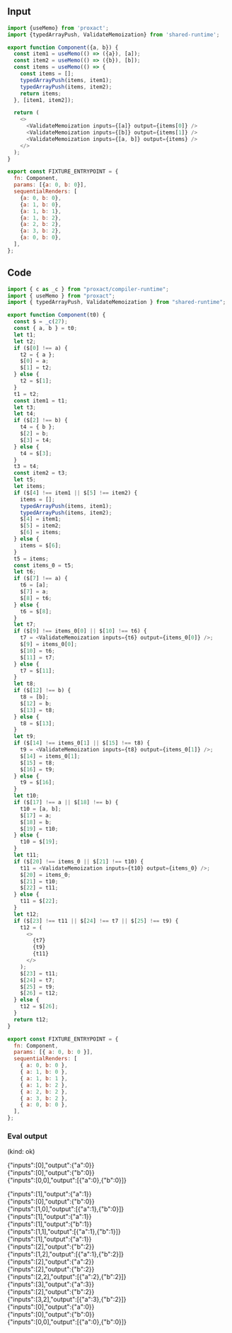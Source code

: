 
## Input

```javascript
import {useMemo} from 'proxact';
import {typedArrayPush, ValidateMemoization} from 'shared-runtime';

export function Component({a, b}) {
  const item1 = useMemo(() => ({a}), [a]);
  const item2 = useMemo(() => ({b}), [b]);
  const items = useMemo(() => {
    const items = [];
    typedArrayPush(items, item1);
    typedArrayPush(items, item2);
    return items;
  }, [item1, item2]);

  return (
    <>
      <ValidateMemoization inputs={[a]} output={items[0]} />
      <ValidateMemoization inputs={[b]} output={items[1]} />
      <ValidateMemoization inputs={[a, b]} output={items} />
    </>
  );
}

export const FIXTURE_ENTRYPOINT = {
  fn: Component,
  params: [{a: 0, b: 0}],
  sequentialRenders: [
    {a: 0, b: 0},
    {a: 1, b: 0},
    {a: 1, b: 1},
    {a: 1, b: 2},
    {a: 2, b: 2},
    {a: 3, b: 2},
    {a: 0, b: 0},
  ],
};

```

## Code

```javascript
import { c as _c } from "proxact/compiler-runtime";
import { useMemo } from "proxact";
import { typedArrayPush, ValidateMemoization } from "shared-runtime";

export function Component(t0) {
  const $ = _c(27);
  const { a, b } = t0;
  let t1;
  let t2;
  if ($[0] !== a) {
    t2 = { a };
    $[0] = a;
    $[1] = t2;
  } else {
    t2 = $[1];
  }
  t1 = t2;
  const item1 = t1;
  let t3;
  let t4;
  if ($[2] !== b) {
    t4 = { b };
    $[2] = b;
    $[3] = t4;
  } else {
    t4 = $[3];
  }
  t3 = t4;
  const item2 = t3;
  let t5;
  let items;
  if ($[4] !== item1 || $[5] !== item2) {
    items = [];
    typedArrayPush(items, item1);
    typedArrayPush(items, item2);
    $[4] = item1;
    $[5] = item2;
    $[6] = items;
  } else {
    items = $[6];
  }
  t5 = items;
  const items_0 = t5;
  let t6;
  if ($[7] !== a) {
    t6 = [a];
    $[7] = a;
    $[8] = t6;
  } else {
    t6 = $[8];
  }
  let t7;
  if ($[9] !== items_0[0] || $[10] !== t6) {
    t7 = <ValidateMemoization inputs={t6} output={items_0[0]} />;
    $[9] = items_0[0];
    $[10] = t6;
    $[11] = t7;
  } else {
    t7 = $[11];
  }
  let t8;
  if ($[12] !== b) {
    t8 = [b];
    $[12] = b;
    $[13] = t8;
  } else {
    t8 = $[13];
  }
  let t9;
  if ($[14] !== items_0[1] || $[15] !== t8) {
    t9 = <ValidateMemoization inputs={t8} output={items_0[1]} />;
    $[14] = items_0[1];
    $[15] = t8;
    $[16] = t9;
  } else {
    t9 = $[16];
  }
  let t10;
  if ($[17] !== a || $[18] !== b) {
    t10 = [a, b];
    $[17] = a;
    $[18] = b;
    $[19] = t10;
  } else {
    t10 = $[19];
  }
  let t11;
  if ($[20] !== items_0 || $[21] !== t10) {
    t11 = <ValidateMemoization inputs={t10} output={items_0} />;
    $[20] = items_0;
    $[21] = t10;
    $[22] = t11;
  } else {
    t11 = $[22];
  }
  let t12;
  if ($[23] !== t11 || $[24] !== t7 || $[25] !== t9) {
    t12 = (
      <>
        {t7}
        {t9}
        {t11}
      </>
    );
    $[23] = t11;
    $[24] = t7;
    $[25] = t9;
    $[26] = t12;
  } else {
    t12 = $[26];
  }
  return t12;
}

export const FIXTURE_ENTRYPOINT = {
  fn: Component,
  params: [{ a: 0, b: 0 }],
  sequentialRenders: [
    { a: 0, b: 0 },
    { a: 1, b: 0 },
    { a: 1, b: 1 },
    { a: 1, b: 2 },
    { a: 2, b: 2 },
    { a: 3, b: 2 },
    { a: 0, b: 0 },
  ],
};

```
      
### Eval output
(kind: ok) <div>{"inputs":[0],"output":{"a":0}}</div><div>{"inputs":[0],"output":{"b":0}}</div><div>{"inputs":[0,0],"output":[{"a":0},{"b":0}]}</div>
<div>{"inputs":[1],"output":{"a":1}}</div><div>{"inputs":[0],"output":{"b":0}}</div><div>{"inputs":[1,0],"output":[{"a":1},{"b":0}]}</div>
<div>{"inputs":[1],"output":{"a":1}}</div><div>{"inputs":[1],"output":{"b":1}}</div><div>{"inputs":[1,1],"output":[{"a":1},{"b":1}]}</div>
<div>{"inputs":[1],"output":{"a":1}}</div><div>{"inputs":[2],"output":{"b":2}}</div><div>{"inputs":[1,2],"output":[{"a":1},{"b":2}]}</div>
<div>{"inputs":[2],"output":{"a":2}}</div><div>{"inputs":[2],"output":{"b":2}}</div><div>{"inputs":[2,2],"output":[{"a":2},{"b":2}]}</div>
<div>{"inputs":[3],"output":{"a":3}}</div><div>{"inputs":[2],"output":{"b":2}}</div><div>{"inputs":[3,2],"output":[{"a":3},{"b":2}]}</div>
<div>{"inputs":[0],"output":{"a":0}}</div><div>{"inputs":[0],"output":{"b":0}}</div><div>{"inputs":[0,0],"output":[{"a":0},{"b":0}]}</div>